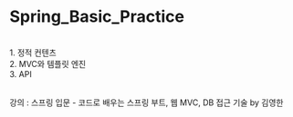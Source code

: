 # Spring_Basic_Practice
<br/>
1. 정적 컨텐츠<br/>
2. MVC와 템플릿 엔진 <br/>
3. API<br/>
<br/>

강의 : 스프링 입문 - 코드로 배우는 스프링 부트, 웹 MVC, DB 접근 기술 by 김영한